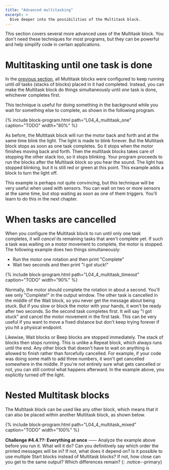 ```yaml
---
title: "Advanced multitasking"
excerpt: >
  Dive deeper into the possibilities of the Multitask block.
---
```

This section covers several more advanced uses of the Multitask block.
You don't need these techniques for most programs, but they can be powerful and
help simplify code in certain applications.

# Multitasking until one task is done

In the [previous section](/learn/flow-basics/multitasking/), all Multitask
blocks were configured to keep running until _all_ tasks (stacks of blocks)
placed in it had completed. Instead, you can make the Multitask block do things
simultaneously until _one_ task is done, whichever completes first.

This technique is useful for doing something in the background while you wait
for something else to complete, as shown in the following program.

{% include block-program.html
path="L04_4_multitask_one"
caption="TODO"
width="80%"
%}

As before, the Multitask block will run the motor back and forth and at the
same time blink the light. The light is made to blink forever. But the
Multitask block stops as soon as one task completes. So it stops when the motor
finishes moving back and forth. Then the multitask blocks takes care of
stopping the other stack too, so it stops blinking. Your program proceeds to
run the blocks after the Multitask block so you hear the sound. The light has
stopped blinking, but it is still red or green at this point. This example adds
a block to turn the light off.

This example is perhaps not quite convincing, but this technique will be very
useful when used with sensors. You can wait on two or more sensors at the same
time, but stop waiting as soon as one of them triggers. You'll learn to do this
in the next chapter.

# When tasks are cancelled

When you configure the Multitask block to run until only one task completes, it
will _cancel_ its remaining tasks that aren't complete yet. If such a task was
waiting on a motor movement to complete, the motor is stopped. The following
example does two things simultaneously:
- Run the motor one rotation and then print "Complete"
- Wait two seconds and then print "I got stuck!"

{% include block-program.html
path="L04_4_multitask_timeout"
caption="TODO"
width="90%"
%}

Normally, the motor should complete the rotation in about a second. You'll see
only "Complete!" in the output window. The other task is cancelled in the
middle of the Wait block, so you never get the message about being stuck. But
if you slow or block the motor with your hands, it won't be ready after two
seconds. So the second task completes first. It will say "I got stuck" and
cancel the motor movement in the first task. This can be very useful if you
want to move a fixed distance but don't keep trying forever if you hit a
physical endpoint.

Likewise, Wait blocks or Beep blocks are stopped immediately. The stack of
blocks then stops running. This is unlike a Repeat block, which always runs
until the end. Any other block that doesn't have to wait on anything is allowed
to finish rather than forcefully cancelled. For example, if your code was doing
some math to add three numbers, it won't get cancelled somewhere in the middle.
If you're not entirely sure what gets cancelled or not, you can still control
what happens afterward. In the example above, you explicitly turned off the
light.

# Nested Multitask blocks

The Multitask block can be used like any other block, which means that it can
also be placed within another Multitask block, as shown below.

{% include block-program.html
path="L04_4_multitask_mixed"
caption="TODO"
width="100%"
%}

**Challenge #4.4.??: Everything at once** ⸺ Analyze the example above before
you run it. What will it do? Can you definitively say which order the printed
messages will be in? If not, what does it depend on? Is it possible to use
multiple Start blocks instead of Multitask blocks? If not, how close can you
get to the same output? Which differences remain?
{: .notice--primary}
